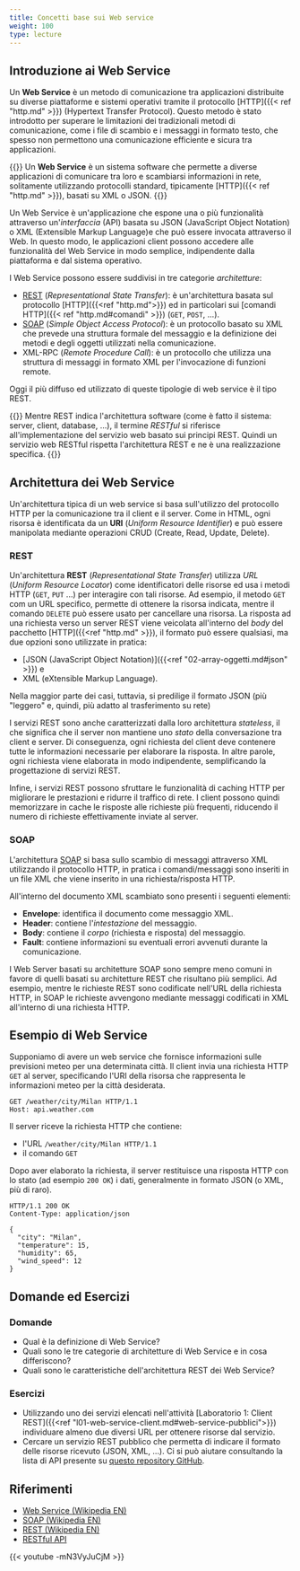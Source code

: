 ```yaml
---
title: Concetti base sui Web service
weight: 100
type: lecture
---
```


## Introduzione ai Web Service
Un **Web Service** è un metodo di comunicazione tra applicazioni distribuite
su diverse piattaforme e sistemi operativi tramite il protocollo [HTTP]({{< ref "http.md" >}})
(Hypertext Transfer Protocol). Questo metodo è stato introdotto per superare le
limitazioni dei tradizionali metodi di comunicazione, come i file di scambio e
i messaggi in formato testo, che spesso non permettono una comunicazione efficiente
e sicura tra applicazioni.

{{<def>}}
Un **Web Service** è un sistema software che permette a diverse applicazioni di comunicare tra loro e scambiarsi informazioni in rete, solitamente utilizzando protocolli standard, tipicamente [HTTP]({{< ref "http.md" >}}), basati su XML o JSON.
{{</def>}}

Un Web Service è un'applicazione che espone una o più funzionalità attraverso
un'*interfaccia* (API) basata su JSON (JavaScript Object Notation) o XML
(Extensible Markup Language)e che può essere invocata attraverso il Web. In
questo modo, le applicazioni client possono accedere alle funzionalità del
Web Service in modo semplice, indipendente dalla piattaforma e dal sistema operativo.

I Web Service possono essere suddivisi in tre categorie *architetture*:
* [REST](#rest) (*Representational State Transfer*): è un'architettura basata sul
protocollo [HTTP]({{<ref "http.md">}}) ed in particolari sui 
[comandi HTTP]({{< ref "http.md#comandi" >}}) (`GET`, `POST`, ...).
* [SOAP](#soap) (*Simple Object Access Protocol*): è un protocollo basato su XML che
prevede una struttura formale del messaggio e la definizione dei metodi e degli
oggetti utilizzati nella comunicazione.
* XML-RPC (*Remote Procedure Call*): è un protocollo che utilizza una struttura di
messaggi in formato XML per l'invocazione di funzioni remote.

Oggi il più diffuso ed utilizzato di queste tipologie di web service è il tipo REST.

{{<important title="REST vs RESTful">}}
Mentre REST indica l'architettura software (come è fatto il sistema: server,
client, database, ...), il termine *RESTful* si riferisce all'implementazione
del servizio web basato sui principi REST. Quindi un servizio web RESTful 
rispetta l'architettura REST e ne è una realizzazione specifica.
{{</important>}}

## Architettura dei Web Service
Un'architettura tipica di un web service si basa sull'utilizzo del protocollo
HTTP per la comunicazione tra il client e il server. Come in HTML, ogni risorsa
è identificata da un **URI** (*Uniform Resource Identifier*) e può essere manipolata
mediante operazioni CRUD (Create, Read, Update, Delete).

### REST
Un'architettura **REST** (*Representational State Transfer*) utilizza *URL* (*Uniform
Resource Locator*) come identificatori delle risorse ed usa i metodi HTTP (`GET`, `PUT`
...) per interagire con tali risorse. Ad esempio, il metodo `GET` com un URL specifico, 
permette di ottenere la risorsa indicata, mentre il comando `DELETE` può essere usato
per cancellare una risorsa. La risposta ad una richiesta verso un server REST viene
veicolata all'interno del *body* del pacchetto [HTTP]({{<ref "http.md" >}}), il formato
può essere qualsiasi, ma due opzioni sono utilizzate in pratica:
* [JSON (JavaScript Object Notation)]({{<ref "02-array-oggetti.md#json" >}}) e
* XML (eXtensible Markup Language).

Nella maggior parte dei casi, tuttavia, si predilige il formato JSON (più "leggero" e,
quindi, più adatto al trasferimento su rete)

I servizi REST sono anche caratterizzati dalla loro architettura *stateless*,
il che significa che il server non mantiene uno *stato* della conversazione tra
client e server. Di conseguenza, ogni richiesta del client deve contenere tutte
le informazioni necessarie per elaborare la risposta. In altre parole, ogni
richiesta viene elaborata in modo indipendente, semplificando la progettazione
di servizi REST.

Infine, i servizi REST possono sfruttare le funzionalità di caching HTTP per
migliorare le prestazioni e ridurre il traffico di rete. I client possono quindi
memorizzare in cache le risposte alle richieste più frequenti, riducendo il numero
di richieste effettivamente inviate al server.

### SOAP
L'architettura [SOAP][3] si basa sullo scambio di messaggi attraverso XML
utilizzando il protocollo HTTP, in pratica i comandi/messaggi sono inseriti in
un file XML che viene inserito in una richiesta/risposta HTTP.

All'interno del documento XML scambiato sono presenti i seguenti elementi:
* **Envelope**: identifica il documento come messaggio XML.
* **Header**: contiene l'*intestazione* del messaggio.
* **Body**: contiene il *corpo* (richiesta e risposta) del messaggio.
* **Fault**: contiene informazioni su eventuali errori avvenuti durante la
comunicazione.

I Web Server basati su architetture SOAP sono sempre meno comuni in favore di
quelli basati su architetture REST che risultano più semplici. Ad esempio, mentre
le richieste REST sono codificate nell'URL della richiesta HTTP, in SOAP le
richieste avvengono mediante messaggi codificati in XML all'interno di una
richiesta HTTP.

## Esempio di Web Service
Supponiamo di avere un web service che fornisce informazioni sulle previsioni
meteo per una determinata città. Il client invia una richiesta HTTP `GET` al
server, specificando l'URI della risorsa che rappresenta le informazioni meteo
per la città desiderata.

```http
GET /weather/city/Milan HTTP/1.1
Host: api.weather.com
```

Il server riceve la richiesta HTTP che contiene:
* l'URL `/weather/city/Milan HTTP/1.1`
* il comando `GET`

Dopo aver elaborato la richiesta, il server restituisce una risposta HTTP con lo stato
(ad esempio `200 OK`) i dati, generalmente in formato JSON (o XML, più di raro).

```http
HTTP/1.1 200 OK
Content-Type: application/json

{
  "city": "Milan",
  "temperature": 15,
  "humidity": 65,
  "wind_speed": 12
}

```

## Domande ed Esercizi

### Domande
* Qual è la definizione di Web Service?
* Quali sono le tre categorie di architetture di Web Service e in cosa differiscono?
* Quali sono le caratteristiche dell'architettura REST dei Web Service?

### Esercizi
* Utilizzando uno dei servizi elencati nell'attività
[Laboratorio 1: Client REST]({{<ref "l01-web-service-client.md#web-service-pubblici">}})
individuare almeno due diversi URL per ottenere risorse dal servizio. 
* Cercare un servizio REST pubblico che permetta di indicare il formato delle
risorse ricevuto (JSON, XML, ...). Ci si può aiutare consultando la lista di API
presente su [questo repository GitHub](https://github.com/public-apis/public-apis).


## Riferimenti

* [Web Service (Wikipedia EN)][1]
* [SOAP (Wikipedia EN)][2]
* [REST (Wikipedia EN)][3]
* [RESTful API][4]

{{< youtube -mN3VyJuCjM >}}

[1]: https://en.wikipedia.org/wiki/Web_service
[2]: https://en.wikipedia.org/wiki/SOAP
[3]: https://en.wikipedia.org/wiki/Representational_state_transfer
[4]: https://restfulapi.net/

